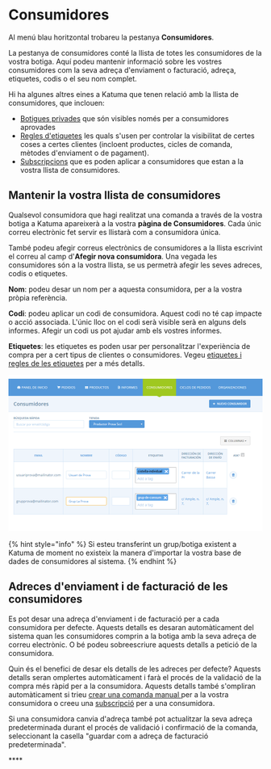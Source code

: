 # Consumidores

Al menú blau horitzontal trobareu la pestanya **Consumidores**.

La pestanya de consumidores conté la llista de totes les consumidores de la vostra botiga. Aquí podeu mantenir informació sobre les vostres consumidores com la seva adreça d'enviament o facturació, adreça, etiquetes, codis o el seu nom complet.

Hi ha algunes altres eines a Katuma que tenen relació amb la llista de consumidores, que inclouen:

* [Botigues privades](https://guia.katuma.org/funcionalitats-avancades/configuracio-de-la-botiga/botiga-privada) que són visibles només per a consumidores aprovades
* [Regles d'etiquetes](https://guia.katuma.org/funcionalitats-avancades/configuracio-de-la-botiga/etiquetes-i-regles-de-les-etiquetes) les quals s'usen per controlar la visibilitat de certes coses a certes clientes \(incloent productes, cicles de comanda, mètodes d'enviament o de pagament\).
* [Subscripcions](https://guia.katuma.org/funcionalitats-avancades/subscripcions) que es poden aplicar a consumidores que estan a la vostra llista de consumidores.

## Mantenir la vostra llista de consumidores

Qualsevol consumidora que hagi realitzat una comanda a través de la vostra botiga a Katuma apareixerà a la vostra **pàgina de Consumidores**. Cada únic correu electrònic fet servir es llistarà com a consumidora única.

També podeu afegir correus electrònics de consumidores a la llista escrivint el correu al camp d'**Afegir nova consumidora**. Una vegada les consumidores són a la vostra llista, se us permetrà afegir les seves adreces, codis o etiquetes.

**Nom**: podeu desar un nom per a aquesta consumidora, per a la vostra pròpia referència.

**Codi**: podeu aplicar un codi de consumidora. Aquest codi no té cap impacte o acció associada. L'únic lloc on el codi serà visible serà en alguns dels informes. Afegir un codi us pot ajudar amb els vostres informes.

**Etiquetes**: les etiquetes es poden usar per personalitzar l'experiència de compra per a cert tipus de clientes o consumidores. Vegeu [etiquetes i regles de les etiquetes](https://guia.katuma.org/funcionalitats-avancades/configuracio-de-la-botiga/etiquetes-i-regles-de-les-etiquetes) per a més detalls.

![](../../.gitbook/assets/datos_listaconsumidores.png)

{% hint style="info" %}
Si esteu transferint un grup/botiga existent a Katuma de moment no existeix la manera d'importar la vostra base de dades de consumidores al sistema.
{% endhint %}

## Adreces d'enviament i de facturació de les consumidores

Es pot desar una adreça d'enviament i de facturació per a cada consumidora per defecte. Aquests detalls es desaran automàticament del sistema quan les consumidores comprin a la botiga amb la seva adreça de correu electrònic. O bé podeu sobreescriure aquests detalls a petició de la consumidora.

Quin és el benefici de desar els detalls de les adreces per defecte? Aquests detalls seran omplertes automàticament i farà el procés de la validació de la compra més ràpid per a la consumidora. Aquests detalls també s'ompliran automàticament si trieu [crear una comanda manual ](https://guia.katuma.org/primary/funcionalitats-avancades/comandes/crear-comandes-manualment)per a la vostra consumidora o creeu una [subscripció](https://guia.katuma.org/funcionalitats-avancades/subscripcions) per a una consumidora.

Si una consumidora canvia d'adreça també pot actualitzar la seva adreça predeterminada  durant el procés de validació i confirmació de la comanda, seleccionant la casella "guardar com a adreça de facturació predeterminada".





\*\*\*\*

